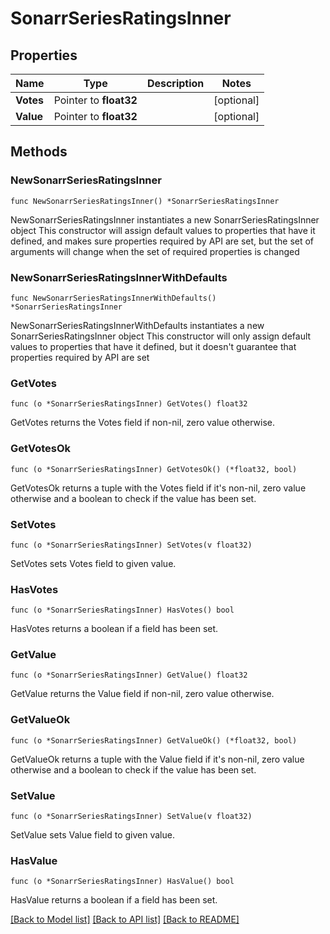 # SonarrSeriesRatingsInner

## Properties

Name | Type | Description | Notes
------------ | ------------- | ------------- | -------------
**Votes** | Pointer to **float32** |  | [optional] 
**Value** | Pointer to **float32** |  | [optional] 

## Methods

### NewSonarrSeriesRatingsInner

`func NewSonarrSeriesRatingsInner() *SonarrSeriesRatingsInner`

NewSonarrSeriesRatingsInner instantiates a new SonarrSeriesRatingsInner object
This constructor will assign default values to properties that have it defined,
and makes sure properties required by API are set, but the set of arguments
will change when the set of required properties is changed

### NewSonarrSeriesRatingsInnerWithDefaults

`func NewSonarrSeriesRatingsInnerWithDefaults() *SonarrSeriesRatingsInner`

NewSonarrSeriesRatingsInnerWithDefaults instantiates a new SonarrSeriesRatingsInner object
This constructor will only assign default values to properties that have it defined,
but it doesn't guarantee that properties required by API are set

### GetVotes

`func (o *SonarrSeriesRatingsInner) GetVotes() float32`

GetVotes returns the Votes field if non-nil, zero value otherwise.

### GetVotesOk

`func (o *SonarrSeriesRatingsInner) GetVotesOk() (*float32, bool)`

GetVotesOk returns a tuple with the Votes field if it's non-nil, zero value otherwise
and a boolean to check if the value has been set.

### SetVotes

`func (o *SonarrSeriesRatingsInner) SetVotes(v float32)`

SetVotes sets Votes field to given value.

### HasVotes

`func (o *SonarrSeriesRatingsInner) HasVotes() bool`

HasVotes returns a boolean if a field has been set.

### GetValue

`func (o *SonarrSeriesRatingsInner) GetValue() float32`

GetValue returns the Value field if non-nil, zero value otherwise.

### GetValueOk

`func (o *SonarrSeriesRatingsInner) GetValueOk() (*float32, bool)`

GetValueOk returns a tuple with the Value field if it's non-nil, zero value otherwise
and a boolean to check if the value has been set.

### SetValue

`func (o *SonarrSeriesRatingsInner) SetValue(v float32)`

SetValue sets Value field to given value.

### HasValue

`func (o *SonarrSeriesRatingsInner) HasValue() bool`

HasValue returns a boolean if a field has been set.


[[Back to Model list]](../README.md#documentation-for-models) [[Back to API list]](../README.md#documentation-for-api-endpoints) [[Back to README]](../README.md)


